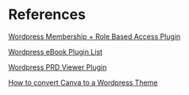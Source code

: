 # References
[Wordpress Membership + Role Based Access Plugin](https://wordpress.com/plugins/members)

[Wordpress eBook Plugin List](https://www.isitwp.com/best-ebook-plugins-for-wordpress/)

[Wordpress PRD Viewer Plugin](https://wordpress.org/plugins/embed-pdf-viewer/)

[How to convert Canva to a Wordpress Theme](https://seahawkmedia.com/wordpress/convert-canva-to-wordpress/)

